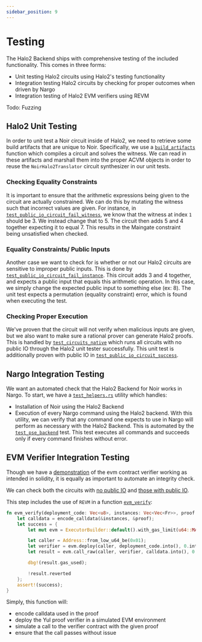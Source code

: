```yaml
---
sidebar_position: 9
---
```


# Testing
The Halo2 Backend ships with comprehensive testing of the included functionality. This comes in three forms:
 * Unit testing Halo2 circuits using Halo2's testing functionality
 * Integration testing Halo2 circuits by checking for proper outcomes when driven by Nargo
 * Integration testing of Halo2 EVM verifiers using REVM

Todo: Fuzzing

## Halo2 Unit Testing
In order to unit test a Noir circuit inside of Halo2, we need to retrieve some build artifacts that are unique to Noir. Specifically, we use a [`build_artifacts`](https://github.com/Ethan-000/halo2_backend/blob/0.1.3/crates/noir_halo2_backend_common/src/test_helpers.rs#L201) function which compiles a circuit and solves the witness. We can read in these artifacts and marshall them into the proper ACVM objects in order to reuse the `NoirHalo2Translator` circuit synthesizer in our unit tests.

### Checking Equality Constraints
It is important to ensure that the arithmetic expressions being given to the circuit are actually constrained. We can do this by mutating the witness such that incorrect values are given. For instance, in [`test_public_io_circuit_fail_witness`](https://github.com/Ethan-000/halo2_backend/blob/0.1.3/crates/noir_halo2_backend_pse/src/tests.rs#L68-L110), we know that the witness at index `1` should be 3. We instead change that to 5. The circuit then adds 5 and 4 together expecting it to equal 7. This results in the Maingate constraint being unsatisfied when checked.

### Equality Constraints/ Public Inputs
Another case we want to check for is whether or not our Halo2 circuits are sensitive to improper public inputs. This is done by [`test_public_io_circuit_fail_instance`](https://github.com/Ethan-000/halo2_backend/blob/0.1.3/crates/noir_halo2_backend_pse/src/tests.rs#L34-L65). This circuit adds 3 and 4 together, and expects a public input that equals this arithmetic operation. In this case, we simply change the expected public input to something else (ex: 8). The unit test expects a permutation (equality constraint) error, which is found when executing the test.

### Checking Proper Execution
We've proven that the circuit will not verify when malicious inputs are given, but we also want to make sure a rational prover can generate Halo2 proofs. This is handled by [`test_circuits_native`](https://github.com/Ethan-000/halo2_backend/blob/0.1.3/crates/noir_halo2_backend_pse/src/tests.rs#L113-L138) which runs all circuits with no public IO through the Halo2 unit tester successfully. This unit test is additionally proven with public IO in [`test_public_io_circuit_success`](https://github.com/Ethan-000/halo2_backend/blob/0.1.3/crates/noir_halo2_backend_pse/src/tests.rs#L16-L31).

## Nargo Integration Testing
We want an automated check that the Halo2 Backend for Noir works in Nargo. To start, we have a [`test_helpers.rs`](https://github.com/Ethan-000/halo2_backend/blob/0.1.3/crates/noir_halo2_backend_common/src/test_helpers.rs) utility which handles:
 * Installation of Noir using the Halo2 Backend
 * Execution of every Nargo command using the Halo2 backend.
With this utility, we can verify that any command one expects to use in Nargo will perform as necessary with the Halo2 Backend. This is automated by the [`test_pse_backend`](https://github.com/Ethan-000/halo2_backend/blob/0.1.3/crates/noir_halo2_backend_pse/tests/test_pse.rs#L14-L21) test. This test executes all commands and succeeds only if every command finishes without error.

## EVM Verifier Integration Testing
Though we have a [demonstration](./9_testing.md) of the evm contract verifier working as intended in solidity, it is equally as important to automate an integrity check.

We can check both the circuits with [no public IO](https://github.com/Ethan-000/halo2_backend/blob/0.1.3/crates/noir_halo2_backend_pse/tests/test_pse.rs#L46-L63) and [those with public IO](https://github.com/Ethan-000/halo2_backend/blob/0.1.3/crates/noir_halo2_backend_pse/tests/test_pse.rs#L66-L86). 

This step includes the use of `REVM` in a function [`evm_verify`](https://github.com/Ethan-000/halo2_backend/blob/0.1.3/crates/noir_halo2_backend_pse/tests/test_pse.rs#L29-L43):
```rust
fn evm_verify(deployment_code: Vec<u8>, instances: Vec<Vec<Fr>>, proof: Vec<u8>) {
    let calldata = encode_calldata(&instances, &proof);
    let success = {
        let mut evm = ExecutorBuilder::default().with_gas_limit(u64::MAX.into()).build();

        let caller = Address::from_low_u64_be(0x01);
        let verifier = evm.deploy(caller, deployment_code.into(), 0.into()).address.unwrap();
        let result = evm.call_raw(caller, verifier, calldata.into(), 0.into());

        dbg!(result.gas_used);

        !result.reverted
    };
    assert!(success);
}
```
Simply, this function will:
 * encode calldata used in the proof
 * deploy the Yul proof verifier in a simulated EVM environment
 * simulate a call to the verifier contract with the given proof
 * ensure that the call passes without issue
